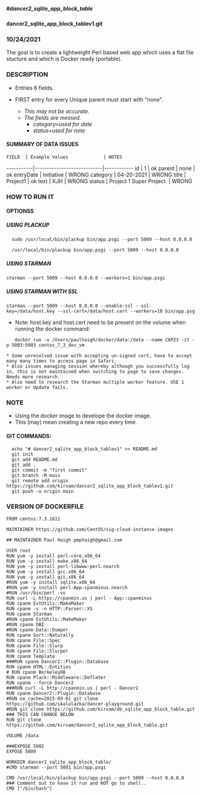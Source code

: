 #####  #dancer2_sqlite_app_block_table
#### dancer2_sqlite_app_block_tablev1.git

### 10/24/2021

The goal is to create a lightweight Perl based web app which uses a flat file stucture and which is Docker ready (portable).

### DESCRIPTION

* Entries 6 fields.
* FIRST entry for every Unique parent must start with "none". 

  * _This may not be accurate._  
  * _The fields are messed._  
    * _category=used for date_
    * _status=used for note_

#### SUMMARY OF DATA ISSUES
    FIELD  | Example Values             | NOTES
-----------|----------------------------|------------
        id | 1                          | ok
    parent | none                       | ok
 entryDate | Initiative                 | WRONG
  category | 04-20-2021                 | WRONG
     title | Project1                   | ok
      text | XJH                        | WRONG
    status | Project 1 Super Project.   | WRONG


### HOW TO RUN IT
 
#### OPTIONSS

##### USING PLACKUP
```
  sudo /usr/local/bin/plackup bin/app.psgi --port 5009 --host 0.0.0.0

  /usr/local/bin/plackup bin/app.psgi --port 5009 --host 0.0.0.0
```

##### USING STARMAN
```
starman --port 5009 --host 0.0.0.0 --workers=1 bin/app.psgi
```

##### USING STARMAN WITH SSL
```
starman --port 5009 --host 0.0.0.0 --enable-ssl --ssl-key=/data/host.key --ssl-cert=/data/host.cert --workers=10 bin/app.psg
```
  * Note: host.key and host.cert need to be present on the volume when running the docker command:
```    
   docker run -v /Users/paulhaigh/docker/data:/data --name CAP23 -it -p 5003:5003 centos_7_3_dev_vm
```
    * Some unresolved issue with accepting un-signed cert, have to accept many many times to access page in Safari.
    * Also issues managing session whereby although you successfully log in, this is not maintained when switching to page to save changes.  Needs more research.
    * Also need to research the Starman multiple worker feature. USE 1 worker or Update fails.


### NOTE
* Using the docker image to develope the docker image.
* This (may) mean creating a new repo every time.

#### GIT COMMANDS:
```
  echo "# dancer2_sqlite_app_block_tablev1" >> README.md
  git init
  git add README.md
  git add .
  git commit -m "first commit"
  git branch -M main
  git remote add origin https://github.com/kirvam/dancer2_sqlite_app_block_tablev1.git
  git push -u origin main
```

### VERSION OF DOCKERFILE

```
FROM centos:7.3.1611

MAINTAINER https://github.com/CentOS/sig-cloud-instance-images

## MAINTAINER Paul Haigh pmphaigh@gmail.com

USER root
RUN yum -y install perl-core.x86_64
RUN yum -y install make.x86_64
RUN yum -y install perl-libwww-perl.noarch
RUN yum -y install gcc.x86_64
RUN yum -y install git.x86_64
#RUN yum -y install sqlite.x86_64
#RUN yum -y install perl-App-cpanminus.noarch
#RUN /usr/bin/perl -vv
RUN curl -L https://cpanmin.us | perl - App::cpanminus
RUN cpanm ExtUtils::MakeMaker
RUN cpanm -v -n HTTP::Parser::XS
RUN cpanm Starman
#RUN cpanm ExtUtils::MakeMaker
#RUN cpanm DBI
#RUN cpanm Data::Dumper
RUN cpanm Sort::Naturally
RUN cpanm File::Spec
RUN cpanm File::Slurp
RUN cpanm File::Slurper
RUN cpanm Template
###RUN cpanm Dancer2::Plugin::Database
RUN cpanm HTML::Entities
# RUN cpanm BerkeleyDB
RUN cpanm Plack::Middleware::Deflater
RUN cpanm --force Dancer2
###RUN curl -L http://cpanmin.us | perl - Dancer2
RUN cpanm Dancer2::Plugin::Database
#RUN no_cache=2015-09-01 git clone https://github.com/skalolazka/dancer-playground.git
#RUN git clone https://github.com/kirvam/db_sqlite_app_block_table.git
### THIS CAN CHANGE BELOW
RUN git clone https://github.com/kirvam/dancer2_sqlite_app_block_table.git

VOLUME /data

###EXPOSE 5002
EXPOSE 5009

WORKDIR dancer2_sqlite_app_block_table/
#CMD starman --port 5001 bin/app.psgi

CMD /usr/local/bin/plackup bin/app.psgi --port 5009 --host 0.0.0.0
### Comment out to have it run and NOT go to shell..
CMD ["/bin/bash"]
```

